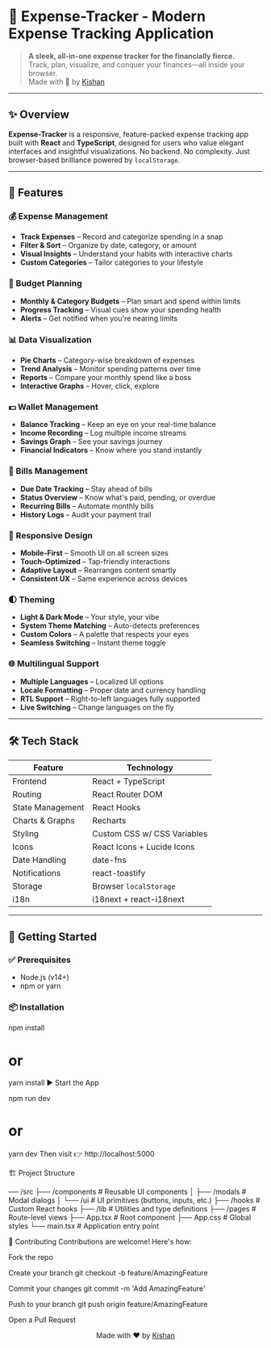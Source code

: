 # 💸 Expense-Tracker - Modern Expense Tracking Application

> **A sleek, all-in-one expense tracker for the financially fierce.**  
> Track, plan, visualize, and conquer your finances—all inside your browser.  
> Made with 💖 by [Kishan](https://github.com/yourusername)

---

## ✨ Overview

**Expense-Tracker** is a responsive, feature-packed expense tracking app built with **React** and **TypeScript**, designed for users who value elegant interfaces and insightful visualizations. No backend. No complexity. Just browser-based brilliance powered by `localStorage`.

---

## 🌟 Features

### 💰 Expense Management
- **Track Expenses** – Record and categorize spending in a snap  
- **Filter & Sort** – Organize by date, category, or amount  
- **Visual Insights** – Understand your habits with interactive charts  
- **Custom Categories** – Tailor categories to your lifestyle

### 💼 Budget Planning
- **Monthly & Category Budgets** – Plan smart and spend within limits  
- **Progress Tracking** – Visual cues show your spending health  
- **Alerts** – Get notified when you're nearing limits

### 📊 Data Visualization
- **Pie Charts** – Category-wise breakdown of expenses  
- **Trend Analysis** – Monitor spending patterns over time  
- **Reports** – Compare your monthly spend like a boss  
- **Interactive Graphs** – Hover, click, explore

### 💵 Wallet Management
- **Balance Tracking** – Keep an eye on your real-time balance  
- **Income Recording** – Log multiple income streams  
- **Savings Graph** – See your savings journey  
- **Financial Indicators** – Know where you stand instantly

### 📅 Bills Management
- **Due Date Tracking** – Stay ahead of bills  
- **Status Overview** – Know what's paid, pending, or overdue  
- **Recurring Bills** – Automate monthly bills  
- **History Logs** – Audit your payment trail

### 📱 Responsive Design
- **Mobile-First** – Smooth UI on all screen sizes  
- **Touch-Optimized** – Tap-friendly interactions  
- **Adaptive Layout** – Rearranges content smartly  
- **Consistent UX** – Same experience across devices

### 🌓 Theming
- **Light & Dark Mode** – Your style, your vibe  
- **System Theme Matching** – Auto-detects preferences  
- **Custom Colors** – A palette that respects your eyes  
- **Seamless Switching** – Instant theme toggle

### 🌐 Multilingual Support
- **Multiple Languages** – Localized UI options  
- **Locale Formatting** – Proper date and currency handling  
- **RTL Support** – Right-to-left languages fully supported  
- **Live Switching** – Change languages on the fly

---

## 🛠️ Tech Stack

| Feature               | Technology                          |
|----------------------|--------------------------------------|
| Frontend             | React + TypeScript                   |
| Routing              | React Router DOM                     |
| State Management     | React Hooks                          |
| Charts & Graphs      | Recharts                             |
| Styling              | Custom CSS w/ CSS Variables          |
| Icons                | React Icons + Lucide Icons           |
| Date Handling        | date-fns                             |
| Notifications        | react-toastify                       |
| Storage              | Browser `localStorage`               |
| i18n                 | i18next + react-i18next              |

---

## 🚀 Getting Started

### ✅ Prerequisites
- Node.js (v14+)
- npm or yarn

### 📦 Installation

npm install
# or
yarn install
▶️ Start the App

npm run dev
# or
yarn dev
Then visit 👉 http://localhost:5000

🏗️ Project Structure

── /src
    ├── /components         # Reusable UI components
    │   ├── /modals         # Modal dialogs
    │   └── /ui             # UI primitives (buttons, inputs, etc.)
    ├── /hooks              # Custom React hooks
    ├── /lib                # Utilities and type definitions
    ├── /pages              # Route-level views
    ├── App.tsx             # Root component
    ├── App.css             # Global styles
    └── main.tsx            # Application entry point

🤝 Contributing
Contributions are welcome! Here's how:

Fork the repo

Create your branch
git checkout -b feature/AmazingFeature

Commit your changes
git commit -m 'Add AmazingFeature'

Push to your branch
git push origin feature/AmazingFeature

Open a Pull Request

<p align="center"> Made with ❤️ by <a href="https://github.com/yourusername">Kishan</a> </p>
